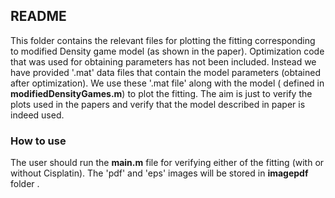 ## README

This folder contains the relevant files for plotting the fitting corresponding to modified Density game model (as shown in the paper).  Optimization code that was used for obtaining parameters has not been included. Instead we have provided  '.mat' data files that contain the model parameters (obtained after optimization).  We use these '.mat file' along with the model ( defined in   __modifiedDensityGames.m__) to plot the fitting. The aim is just to verify the plots used in the papers and verify that the model described in paper is indeed used.



### How to use

The user should  run the __main.m__ file for verifying either of the fitting (with or without Cisplatin). The 'pdf' and 'eps' images will be stored in __imagepdf__ folder .   

